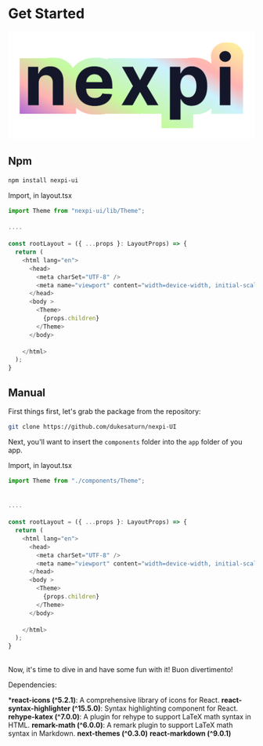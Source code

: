 
# Get Started

![nexpi](assets/nexpi.png)

## Npm


```bash
npm install nexpi-ui
```

Import, in layout.tsx

```javascript
import Theme from "nexpi-ui/lib/Theme";

....

const rootLayout = ({ ...props }: LayoutProps) => {
  return (
    <html lang="en">
      <head>
        <meta charSet="UTF-8" />
        <meta name="viewport" content="width=device-width, initial-scale=1.0" />
      </head>
      <body >
        <Theme>
          {props.children}
        </Theme>
      </body>

    </html>
  );
}
 ```
 
 ## Manual


First things first, let's grab the package from the repository:

```bash
git clone https://github.com/dukesaturn/nexpi-UI
```

Next, you'll want to insert the `components` folder into the `app` folder of you app.

Import, in layout.tsx

```javascript
import Theme from "./components/Theme";


....

const rootLayout = ({ ...props }: LayoutProps) => {
  return (
    <html lang="en">
      <head>
        <meta charSet="UTF-8" />
        <meta name="viewport" content="width=device-width, initial-scale=1.0" />
      </head>
      <body >
        <Theme>
          {props.children}
        </Theme>
      </body>

    </html>
  );
}
 
```

Now, it's time to dive in and have some fun with it!
Buon divertimento! 

Dependencies:

  ***react-icons (^5.2.1)**: A comprehensive library of icons for React.
  **react-syntax-highlighter (^15.5.0)**: Syntax highlighting component for React.
  **rehype-katex (^7.0.0)**: A plugin for rehype to support LaTeX math syntax in HTML.
  **remark-math (^6.0.0)**: A remark plugin to support LaTeX math syntax in Markdown.
  **next-themes (^0.3.0)**
  **react-markdown (^9.0.1)**





